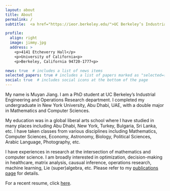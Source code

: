 ```yaml
---
layout: about
title: About
permalink: /
subtitle:  <a href="https://ieor.berkeley.edu/">UC Berkeley’s Industrial Engineering and Operations Research</a> | <a href="https://nyuad.nyu.edu/en/">New York University Abu Dhabi</a>

profile:
  align: right
  image: jimmy.jpg
  address: >
    <p>4141 Etcheverry Hall</p>
    <p>University of California<p>
    <p>Berkeley, California 94720-1777<p>

news: true  # includes a list of news items
selected_papers: true # includes a list of papers marked as "selected={true}"
social: true  # includes social icons at the bottom of the page
---
```


My name is Muyan Jiang. I am a PhD student at UC Berkeley’s Industrial Engineering and Operations Research department. I completed my undergraduate in New York University, Abu Dhabi, UAE, with a double major in Mathematics and Computer Sciences. 

My education was in a global liberal arts school where I have studied in many places including Abu Dhabi, New York, Turkey, Bulgaria, Sri Lanka, etc. I have taken classes from various disciplines including Mathematics, Computer Sciences, Economy, Astronomy, Biology, Political Sciences, Arabic Language, Photography, etc.

I have experiences in research at the intersection of mathematics and computer science. I am broadly interested in optimization, decision-making in healthcare, matrix analysis, causual inference, operations research, machine learning, Lie (super)algebra, etc. Please refer to my [publications page](/publications/) for details.

For a recent resume, click [here](/assets/pdf/resume.pdf).